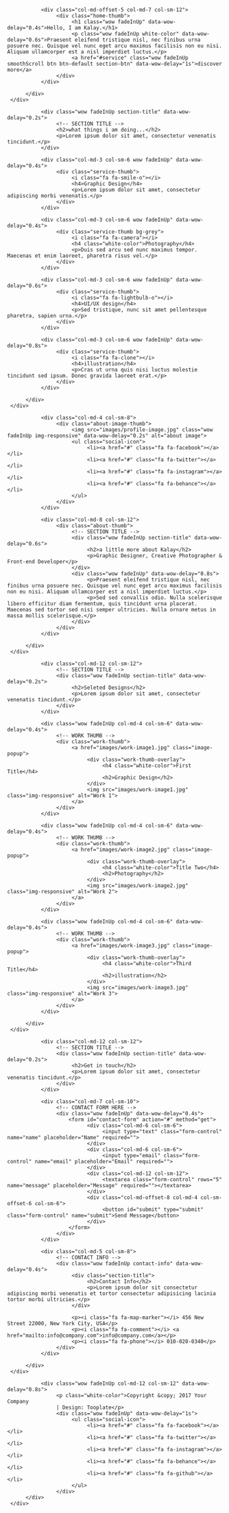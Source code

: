 <!DOCTYPE html>
<html lang="en">
<head>

<meta charset="UTF-8">
<meta http-equiv="X-UA-Compatible" content="IE=Edge">
<meta name="description" content="">
<meta name="keywords" content="">
<meta name="author" content="">
<meta name="viewport" content="width=device-width, initial-scale=1, maximum-scale=1">

<title>Kalay - Portfolio HTML Template</title>
<!--

Template 2087 Kalay

http://www.tooplate.com/view/2087-kalay

-->
<link rel="stylesheet" href="css/bootstrap.min.css">
<link rel="stylesheet" href="css/animate.css">
<link rel="stylesheet" href="css/magnific-popup.css">
<link rel="stylesheet" href="css/font-awesome.min.css">

<!-- MAIN CSS -->
<link rel="stylesheet" href="css/tooplate-style.css">

</head>
<body>

<!-- PRE LOADER -->
<div class="preloader">
     <div class="spinner">
          <span class="spinner-rotate"></span>
     </div>
</div>


<!-- HOME SECTION -->
<section id="home" class="parallax-section">
     <div class="container">
          <div class="row">

               <div class="col-md-offset-5 col-md-7 col-sm-12">
                    <div class="home-thumb">
                         <h1 class="wow fadeInUp" data-wow-delay="0.4s">Hello, I am Kalay.</h1>
                         <p class="wow fadeInUp white-color" data-wow-delay="0.6s">Praesent eleifend tristique nisl, nec finibus urna posuere nec. Quisque vel nunc eget arcu maximus facilisis non eu nisi. Aliquam ullamcorper est a nisl imperdiet luctus.</p>
                         <a href="#service" class="wow fadeInUp smoothScroll btn btn-default section-btn" data-wow-delay="1s">discover more</a>
                    </div>
               </div>

          </div>
     </div>
</section>


<!-- SERVICE SECTION -->
<section id="service" class="parallax-section">
     <div class="container">
          <div class="row">

               <div class="wow fadeInUp section-title" data-wow-delay="0.2s">
                    <!-- SECTION TITLE -->
                    <h2>what things i am doing...</h2>
                    <p>Lorem ipsum dolor sit amet, consectetur venenatis tincidunt.</p>
               </div>

               <div class="col-md-3 col-sm-6 wow fadeInUp" data-wow-delay="0.4s">
                    <div class="service-thumb">
                         <i class="fa fa-smile-o"></i>
                         <h4>Graphic Design</h4>
                         <p>Lorem ipsum dolor sit amet, consectetur adipiscing morbi venenatis.</p>
                    </div>
               </div>

               <div class="col-md-3 col-sm-6 wow fadeInUp" data-wow-delay="0.4s">
                    <div class="service-thumb bg-grey">
                         <i class="fa fa-camera"></i>
                         <h4 class="white-color">Photography</h4>
                         <p>Duis sed arcu sed nunc maximus tempor. Maecenas et enim laoreet, pharetra risus vel.</p>
                    </div>
               </div>

               <div class="col-md-3 col-sm-6 wow fadeInUp" data-wow-delay="0.6s">
                    <div class="service-thumb">
                         <i class="fa fa-lightbulb-o"></i>
                         <h4>UI/UX design</h4>
                         <p>Sed tristique, nunc sit amet pellentesque pharetra, sapien urna.</p>
                    </div>
               </div>

               <div class="col-md-3 col-sm-6 wow fadeInUp" data-wow-delay="0.8s">
                    <div class="service-thumb">
                         <i class="fa fa-clone"></i>
                         <h4>illustration</h4>
                         <p>Cras ut urna quis nisi luctus molestie tincidunt sed ipsum. Donec gravida laoreet erat.</p>
                    </div>
               </div>
               
          </div>
     </div>
</section>


<!-- ABOUT SECTION -->
<section id="about" class="parallax-section">
     <div class="container">
          <div class="row">
               
               <div class="col-md-4 col-sm-8">
                    <div class="about-image-thumb">
                         <img src="images/profile-image.jpg" class="wow fadeInUp img-responsive" data-wow-delay="0.2s" alt="about image">
                         <ul class="social-icon">
                              <li><a href="#" class="fa fa-facebook"></a></li>
                              <li><a href="#" class="fa fa-twitter"></a></li>
                              <li><a href="#" class="fa fa-instagram"></a></li>
                              <li><a href="#" class="fa fa-behance"></a></li>
                         </ul>
                    </div>
               </div>

               <div class="col-md-8 col-sm-12">
                    <div class="about-thumb">
                         <!-- SECTION TITLE -->
                         <div class="wow fadeInUp section-title" data-wow-delay="0.6s">
                              <h2>a little more about Kalay</h2>
                              <p>Graphic Designer, Creative Photographer & Front-end Developer</p>
                         </div>
                         <div class="wow fadeInUp" data-wow-delay="0.8s">
                              <p>Praesent eleifend tristique nisl, nec finibus urna posuere nec. Quisque vel nunc eget arcu maximus facilisis non eu nisi. Aliquam ullamcorper est a nisl imperdiet luctus.</p>
                              <p>Sed sed convallis odio. Nulla scelerisque libero efficitur diam fermentum, quis tincidunt urna placerat. Maecenas sed tortor sed nisi semper ultricies. Nulla ornare metus in massa mollis scelerisque.</p>
                         </div>
                    </div>
               </div>

          </div>
     </div>
</section>


<!-- WORK SECTION -->
<section id="work" class="parallax-section">
     <div class="container">
          <div class="row">

               <div class="col-md-12 col-sm-12">
                    <!-- SECTION TITLE -->
                    <div class="wow fadeInUp section-title" data-wow-delay="0.2s">
                         <h2>Seleted Designs</h2>
                         <p>Lorem ipsum dolor sit amet, consectetur venenatis tincidunt.</p>
                    </div>
               </div>

               <div class="wow fadeInUp col-md-4 col-sm-6" data-wow-delay="0.4s">
                    <!-- WORK THUMB -->
                    <div class="work-thumb">
                         <a href="images/work-image1.jpg" class="image-popup">
                              <div class="work-thumb-overlay">
                                   <h4 class="white-color">First Title</h4>
                                   <h2>Graphic Design</h2>
                              </div>
                              <img src="images/work-image1.jpg" class="img-responsive" alt="Work 1">
                         </a>
                    </div>
               </div>

               <div class="wow fadeInUp col-md-4 col-sm-6" data-wow-delay="0.4s">
                    <!-- WORK THUMB -->
                    <div class="work-thumb">
                         <a href="images/work-image2.jpg" class="image-popup">
                              <div class="work-thumb-overlay">
                                   <h4 class="white-color">Title Two</h4>
                                   <h2>Photography</h2>
                              </div>
                              <img src="images/work-image2.jpg" class="img-responsive" alt="Work 2">
                         </a>
                    </div>
               </div>

               <div class="wow fadeInUp col-md-4 col-sm-6" data-wow-delay="0.4s">
                    <!-- WORK THUMB -->
                    <div class="work-thumb">
                         <a href="images/work-image3.jpg" class="image-popup">
                              <div class="work-thumb-overlay">
                                   <h4 class="white-color">Third Title</h4>
                                   <h2>illustration</h2>
                              </div>
                              <img src="images/work-image3.jpg" class="img-responsive" alt="Work 3">
                         </a>
                    </div>
               </div>

          </div>
     </div>
</section>


<!-- CONTACT SECTION -->
<section id="contact" class="parallax-section">
     <div class="container">
          <div class="row">

               <div class="col-md-12 col-sm-12">
                    <!-- SECTION TITLE -->
                    <div class="wow fadeInUp section-title" data-wow-delay="0.2s">
                         <h2>Get in touch</h2>
                         <p>Lorem ipsum dolor sit amet, consectetur venenatis tincidunt.</p>
                    </div>
               </div>

               <div class="col-md-7 col-sm-10">
                    <!-- CONTACT FORM HERE -->
                    <div class="wow fadeInUp" data-wow-delay="0.4s">
                        <form id="contact-form" action="#" method="get">
                              <div class="col-md-6 col-sm-6">
                                   <input type="text" class="form-control" name="name" placeholder="Name" required="">
                              </div>
                              <div class="col-md-6 col-sm-6">
                                   <input type="email" class="form-control" name="email" placeholder="Email" required="">
                              </div>
                              <div class="col-md-12 col-sm-12">
                                   <textarea class="form-control" rows="5" name="message" placeholder="Message" required=""></textarea>
                              </div>
                              <div class="col-md-offset-8 col-md-4 col-sm-offset-6 col-sm-6">
                                   <button id="submit" type="submit" class="form-control" name="submit">Send Message</button>
                              </div>
                        </form>
                    </div>
               </div>

               <div class="col-md-5 col-sm-8">
                    <!-- CONTACT INFO -->
                    <div class="wow fadeInUp contact-info" data-wow-delay="0.4s">
                         <div class="section-title">
                              <h2>Contact Info</h2>
                              <p>Lorem ipsum dolor sit consectetur adipiscing morbi venenatis et tortor consectetur adipisicing lacinia tortor morbi ultricies.</p>
                         </div>
                         
                         <p><i class="fa fa-map-marker"></i> 456 New Street 22000, New York City, USA</p>
                         <p><i class="fa fa-comment"></i> <a href="mailto:info@company.com">info@company.com</a></p>
                         <p><i class="fa fa-phone"></i> 010-020-0340</p>
                    </div>
               </div>

          </div>
     </div>
</section>


<!-- FOOTER SECTION -->
<footer>
    <div class="container">
        <div class="row">

               <div class="wow fadeInUp col-md-12 col-sm-12" data-wow-delay="0.8s">
                    <p class="white-color">Copyright &copy; 2017 Your Company 
                    | Design: Tooplate</p>
                    <div class="wow fadeInUp" data-wow-delay="1s">
                         <ul class="social-icon">
                              <li><a href="#" class="fa fa-facebook"></a></li>
                              <li><a href="#" class="fa fa-twitter"></a></li>
                              <li><a href="#" class="fa fa-instagram"></a></li>
                              <li><a href="#" class="fa fa-behance"></a></li>
                              <li><a href="#" class="fa fa-github"></a></li>
                         </ul>
                    </div>
          </div>
     </div>
</footer>

<!-- SCRIPTS -->
<script src="js/jquery.js"></script>
<script src="js/bootstrap.min.js"></script>
<script src="js/jquery.parallax.js"></script>
<script src="js/smoothscroll.js"></script>
<script src="js/jquery.magnific-popup.min.js"></script>
<script src="js/magnific-popup-options.js"></script>
<script src="js/wow.min.js"></script>
<script src="js/custom.js"></script>

</body>
</html>
